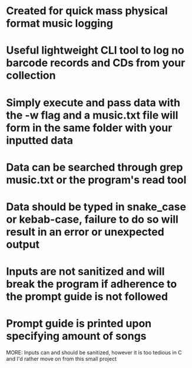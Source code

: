 # Created for quick mass physical format music logging
# Useful lightweight CLI tool to log no barcode records and CDs from your collection
# Simply execute and pass data with the -w flag and a music.txt file will form in the same folder with your inputted data
# Data can be searched through grep music.txt or the program's read tool
# Data should be typed in snake_case or kebab-case, failure to do so will result in an error or unexpected output
# Inputs are not sanitized and will break the program if adherence to the prompt guide is not followed
# Prompt guide is printed upon specifying amount of songs

MORE: Inputs can and should be sanitized, however it is too tedious in C and I'd rather move on from this small project